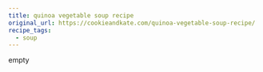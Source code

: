 ```yaml
---
title: quinoa vegetable soup recipe
original_url: https://cookieandkate.com/quinoa-vegetable-soup-recipe/
recipe_tags: 
  - soup
---
```


empty